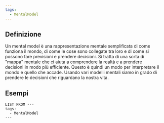 ```yaml
---
tags:
  - MentalModel
---
```



## Definizione
Un mental model è una rappresentazione mentale semplificata di come funziona il mondo, di come le cose sono collegate tra loro e di come si possono fare previsioni e prendere decisioni. Si tratta di una sorta di "mappa" mentale che ci aiuta a comprendere la realtà e a prendere decisioni in modo più efficiente.
Questo è quindi un modo per interpretare il mondo e quello che accade.
Usando vari modelli mentali siamo in grado di prendere le decisioni che riguardano la nostra vita.

## Esempi

```dataview
LIST FROM ---
tags:
  - MentalModel
---

```